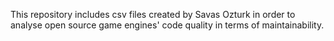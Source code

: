 This repository includes csv files created by Savas Ozturk in order to analyse open source game engines' code quality in terms of maintainability. 

